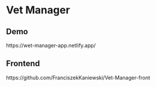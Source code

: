 <h1>Vet Manager</h1>

<h2>Demo</h2>
https://wet-manager-app.netlify.app/

<h2>Frontend</h2>
https://github.com/FranciszekKaniewski/Vet-Manager-front
